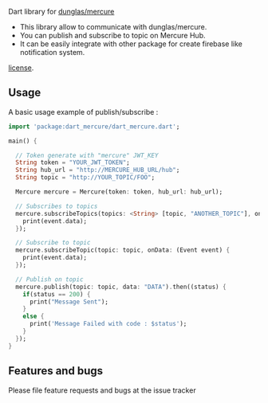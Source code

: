 Dart library for [dunglas/mercure](https://github.com/dunglas/mercure)

- This library allow to communicate with dunglas/mercure.
- You can publish and subscribe to topic on Mercure Hub. 
- It can be easily integrate with other package for create firebase like notification system.

[license](LICENSE).

## Usage

A basic usage example of publish/subscribe :

```dart
import 'package:dart_mercure/dart_mercure.dart';

main() {

  // Token generate with "mercure" JWT_KEY
  String token = "YOUR_JWT_TOKEN";
  String hub_url = "http://MERCURE_HUB_URL/hub";
  String topic = "http://YOUR_TOPIC/FOO";

  Mercure mercure = Mercure(token: token, hub_url: hub_url);

  // Subscribes to topics
  mercure.subscribeTopics(topics: <String> [topic, "ANOTHER_TOPIC"], onData: (Event event) {
    print(event.data);
  });

  // Subscribe to topic
  mercure.subscribeTopic(topic: topic, onData: (Event event) {
    print(event.data);
  });

  // Publish on topic
  mercure.publish(topic: topic, data: "DATA").then((status) {
    if(status == 200) {
      print("Message Sent");
    }
    else {
      print('Message Failed with code : $status');
    }
  });
}

```

## Features and bugs

Please file feature requests and bugs at the issue tracker
